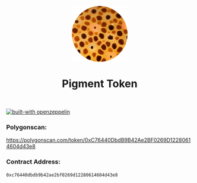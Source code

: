<div align="center">
  <img src="https://raw.githubusercontent.com/0x7s0lt1/Pigment/caf9226830f09806419aa827e788de1509cbad76/src/logo/c.svg" width='150'>
  <h1>Pigment Token</h1>
  <br/>
</div>

[![built-with openzeppelin](https://img.shields.io/badge/built%20with-OpenZeppelin-3677FF)](https://docs.openzeppelin.com/)

### Polygonscan:

<a href="<a>https://polygonscan.com/token/0xC76440DbdB9B42Ae2BF0269D12280614604d43e8</a>">https://polygonscan.com/token/0xC76440DbdB9B42Ae2BF0269D12280614604d43e8</a>

### Contract Address:
```
0xc76440dbdb9b42ae2bf0269d12280614604d43e8
```
